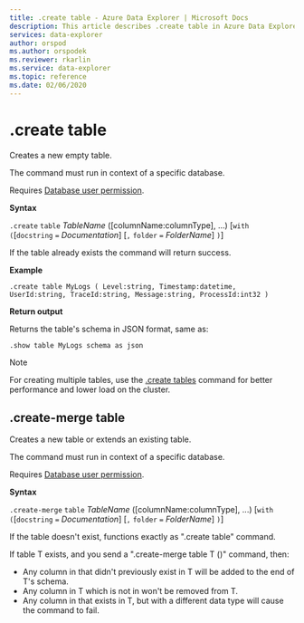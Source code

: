 ```yaml
---
title: .create table - Azure Data Explorer | Microsoft Docs
description: This article describes .create table in Azure Data Explorer.
services: data-explorer
author: orspod
ms.author: orspodek
ms.reviewer: rkarlin
ms.service: data-explorer
ms.topic: reference
ms.date: 02/06/2020
---
```

# .create table

Creates a new empty table.

The command must run in context of a specific database.

Requires [Database user permission](../management/access-control/role-based-authorization.md).

**Syntax**

`.create` `table` *TableName* ([columnName:columnType], ...)  [`with` `(`[`docstring` `=` *Documentation*] [`,` `folder` `=` *FolderName*] `)`]

If the table already exists the command will return success.

**Example** 

```
.create table MyLogs ( Level:string, Timestamp:datetime, UserId:string, TraceId:string, Message:string, ProcessId:int32 ) 
```
 
**Return output**

Returns the table's schema in JSON format, same as:

```
.show table MyLogs schema as json
```

> [!NOTE]
> For creating multiple tables, use the [.create tables](/create-tables.md) command for better performance and lower load on the cluster.

## .create-merge table

Creates a new table or extends an existing table. 

The command must run in context of a specific database. 

Requires [Database user permission](../management/access-control/role-based-authorization.md).

**Syntax**

`.create-merge` `table` *TableName* ([columnName:columnType], ...)  [`with` `(`[`docstring` `=` *Documentation*] [`,` `folder` `=` *FolderName*] `)`]

If the table doesn't exist, functions exactly as ".create table" command.

If table T exists, and you send a ".create-merge table T (<columns specification>)" command, then:

* Any column in <columns specification> that didn't previously exist in T will be added to the end of T's schema.
* Any column in T which is not in <columns specification> won't be removed from T.
* Any column in <columns specification> that exists in T, but with a different data type will cause the command to fail.